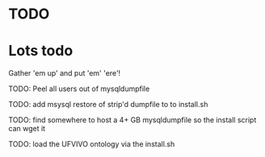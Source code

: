 # TODO

# Lots todo

Gather 'em up' and put 'em' 'ere'!

TODO: Peel all users out of mysqldumpfile

TODO: add msysql restore of strip'd dumpfile to to install.sh

TODO: find somewhere to host a 4+ GB mysqldumpfile so the install script can
      wget it

TODO: load the UFVIVO ontology via the install.sh
